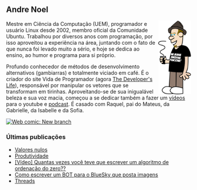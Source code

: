 ## Andre Noel

<!--
**andre-noel/andre-noel** is a ✨ _special_ ✨ repository because its `README.md` (this file) appears on your GitHub profile.

Here are some ideas to get you started:

- 🔭 I’m currently working on ...
- 🌱 I’m currently learning ...
- 👯 I’m looking to collaborate on ...
- 🤔 I’m looking for help with ...
- 💬 Ask me about ...
- 📫 How to reach me: ...
- 😄 Pronouns: ...
- ⚡ Fun fact: ...
-->

<img src="eu.png" align="right" height="200px">

Mestre em Ciência da Computação (UEM), programador e usuário Linux desde 2002, membro oficial da Comunidade Ubuntu. Trabalhou por diversos anos com programação, por isso aproveitou a experiência na área, juntando com o fato de que nunca foi levado muito a sério, e hoje se dedica ao ensino, ao humor e programa para si próprio.

Profundo conhecedor de métodos de desenvolvimento alternativos (gambiarras) e totalmente viciado em café. É o criador do site Vida de Programador (agora [The Developer's Life](https://developerslife.tech/)), responsável por manipular os vetores que se transformam em tirinhas. Aproveitando-se de sua inigualável beleza e sua voz macia, começou a se dedicar também a fazer um [vídeos](https://youtube.com/ProgramadorREAL) para o youtube e [podcast](https://podcast.developerslife.tech/). É casado com Raquel, pai do Mateus, da Gabrielle, da Isabelle e da Sofia.

[![Web comic: New branch](https://developerslife.tech/en/uploads/2022/05/tirinhaEN-234.png)](https://developerslife.tech/en/2022/05/30/new-branch/)

### Últimas publicações
<!-- BLOG-POST-LIST:START -->
- [Valores nulos](https://developerslife.tech/pt/2023/07/18/valores-nulos/)
- [Produtividade](https://developerslife.tech/pt/2023/07/14/produtividade/)
- [[Vídeo] Quantas vezes você teve que escrever um algoritmo de ordenação do zero??](https://developerslife.tech/pt/2023/07/13/video-voce-ja-escreveu-um-algoritmo-de-ordenacao/)
- [Como escrever um BOT para o BlueSky que posta imagens](https://developerslife.tech/pt/2023/07/10/como-escrever-um-bot-para-bluesky/)
- [Threads](https://developerslife.tech/pt/2023/07/07/threads/)
<!-- BLOG-POST-LIST:END -->